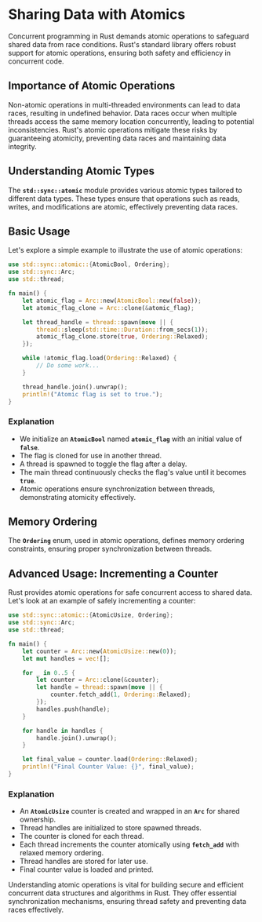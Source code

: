 # Sharing Data with Atomics

Concurrent programming in Rust demands atomic operations to safeguard shared data from race conditions. Rust's standard library offers robust support for atomic operations, ensuring both safety and efficiency in concurrent code.

## Importance of Atomic Operations

Non-atomic operations in multi-threaded environments can lead to data races, resulting in undefined behavior. Data races occur when multiple threads access the same memory location concurrently, leading to potential inconsistencies. Rust's atomic operations mitigate these risks by guaranteeing atomicity, preventing data races and maintaining data integrity.

## Understanding Atomic Types

The **`std::sync::atomic`** module provides various atomic types tailored to different data types. These types ensure that operations such as reads, writes, and modifications are atomic, effectively preventing data races.

## Basic Usage

Let's explore a simple example to illustrate the use of atomic operations:

```rust
use std::sync::atomic::{AtomicBool, Ordering};
use std::sync::Arc;
use std::thread;

fn main() {
    let atomic_flag = Arc::new(AtomicBool::new(false)); 
    let atomic_flag_clone = Arc::clone(&atomic_flag); 

    let thread_handle = thread::spawn(move || { 
        thread::sleep(std::time::Duration::from_secs(1));
        atomic_flag_clone.store(true, Ordering::Relaxed);
    });

    while !atomic_flag.load(Ordering::Relaxed) {
        // Do some work...
    }

    thread_handle.join().unwrap();
    println!("Atomic flag is set to true.");
}
```

### Explanation

- We initialize an **`AtomicBool`** named **`atomic_flag`** with an initial value of **`false`**.
- The flag is cloned for use in another thread.
- A thread is spawned to toggle the flag after a delay.
- The main thread continuously checks the flag's value until it becomes **`true`**.
- Atomic operations ensure synchronization between threads, demonstrating atomicity effectively.

## Memory Ordering

The **`Ordering`** enum, used in atomic operations, defines memory ordering constraints, ensuring proper synchronization between threads.

## Advanced Usage: Incrementing a Counter

Rust provides atomic operations for safe concurrent access to shared data. Let's look at an example of safely incrementing a counter:

```rust
use std::sync::atomic::{AtomicUsize, Ordering};
use std::sync::Arc;
use std::thread;

fn main() {
    let counter = Arc::new(AtomicUsize::new(0)); 
    let mut handles = vec![]; 

    for _ in 0..5 {
        let counter = Arc::clone(&counter); 
        let handle = thread::spawn(move || {
            counter.fetch_add(1, Ordering::Relaxed);
        });
        handles.push(handle); 
    }

    for handle in handles {
        handle.join().unwrap();
    }

    let final_value = counter.load(Ordering::Relaxed);
    println!("Final Counter Value: {}", final_value);
}
```

### Explanation

- An **`AtomicUsize`** counter is created and wrapped in an **`Arc`** for shared ownership.
- Thread handles are initialized to store spawned threads.
- The counter is cloned for each thread.
- Each thread increments the counter atomically using **`fetch_add`** with relaxed memory ordering.
- Thread handles are stored for later use.
- Final counter value is loaded and printed.

Understanding atomic operations is vital for building secure and efficient concurrent data structures and algorithms in Rust. They offer essential synchronization mechanisms, ensuring thread safety and preventing data races effectively.
